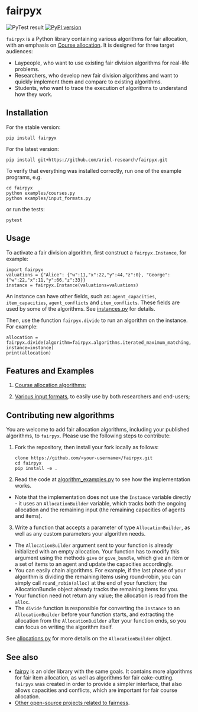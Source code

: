 # fairpyx

![PyTest result](https://github.com/ariel-research/fairpyx/workflows/pytest/badge.svg)
[![PyPI version](https://badge.fury.io/py/fairpyx.svg)](https://badge.fury.io/py/fairpyx)

`fairpyx` is a Python library containing various algorithms for fair allocation, with an emphasis on [Course allocation](https://en.wikipedia.org/wiki/Course_allocation). It is designed for three target audiences:

* Laypeople, who want to use existing fair division algorithms for real-life problems.
* Researchers, who develop new fair division algorithms and want to quickly implement them and compare to existing algorithms.
* Students, who want to trace the execution of algorithms to understand how they work.

## Installation

For the stable version:

    pip install fairpyx

For the latest version:

    pip install git+https://github.com/ariel-research/fairpyx.git

To verify that everything was installed correctly, run one of the example programs, e.g.

    cd fairpyx
    python examples/courses.py
    python examples/input_formats.py

or run the tests:

    pytest

## Usage

To activate a fair division algorithm, first construct a `fairpyx.Instance`, for example:

    import fairpyx
    valuations = {"Alice": {"w":11,"x":22,"y":44,"z":0}, "George": {"w":22,"x":11,"y":66,"z":33}}
    instance = fairpyx.Instance(valuations=valuations)

An instance can have other fields, such as: `agent_capacities`, `item_capacities`, `agent_conflicts` and `item_conflicts`. These fields are used by some of the algorithms. See [instances.py](fairpyx/instances.py) for details.

Then, use the function `fairpyx.divide` to run an algorithm on the instance. For example:

    allocation = fairpyx.divide(algorithm=fairpyx.algorithms.iterated_maximum_matching, instance=instance)
    print(allocation)

## Features and Examples

1. [Course allocation algorithms](examples/courses.md);

1. [Various input formats](examples/input_formats.md), to easily use by both researchers and end-users;


## Contributing new algorithms

You are welcome to add fair allocation algorithms, including your published algorithms, to `fairpyx`. Please use the following steps to contribute:

1. Fork the repository, then install your fork locally as follows:

    ```
    clone https://github.com/<your-username>/fairpyx.git
    cd fairpyx
    pip install -e .
    ```

2. Read the code at [algorithm_examples.py](fairpyx/algorithms/algorithm_examples.py) to see how the implementation works. 

  * Note that the implementation does not use the `Instance` variable directly - it uses an `AllocationBuilder` variable, which tracks both the ongoing allocation and the remaining input (the remaining capacities of agents and items).

3. Write a function that accepts a parameter of type `AllocationBuilder`, as well as any custom parameters your algorithm needs. 

  * The `AllocationBuilder` argument sent to your function is already initialized with an empty allocation. 
  Your function has to modify this argument using the methods `give` or `give_bundle`, which give an item or a set of items to an agent and update the capacities accordingly. 
  * You can easily chain algorithms. For example, if the last phase of your algorithm is dividing the remaining items using round-robin, you can simply call `round_robin(alloc)` at the end of your function; the AllocationBundle object already tracks the remaining items for you.
  * Your function need not return any value; the allocation is read from the `alloc`.
  * The `divide` function is responsible for converting the `Instance` to an `AllocationBuilder` before your function starts, and extracting the allocation from the `AllocationBuilder` after your function ends, so you can focus on writing the algorithm itself.


See [allocations.py](fairpyx/allocations.py) for more details on the `AllocationBuilder` object.

## See also

* [fairpy](https://github.com/erelsgl/fairpy) is an older library with the same goals. It contains more algorithms for fair item allocation, as well as algorithms for fair cake-cutting. `fairpyx` was created in order to provide a simpler interface, that also allows capacities and conflicts, which are important for fair course allocation.
* [Other open-source projects related to fairness](related.md).


